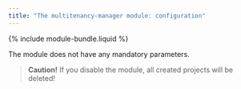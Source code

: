 ```yaml
---
title: "The multitenancy-manager module: configuration"
---
```


{% include module-bundle.liquid %}

The module does not have any mandatory parameters.

> **Caution!** If you disable the module, all created projects will be deleted!
